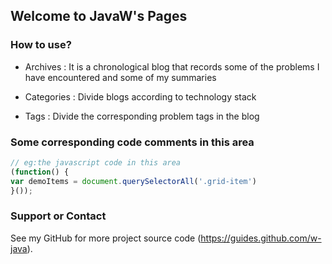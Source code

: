 ## Welcome to JavaW's Pages



### How to use?

* Archives : It is a chronological blog that records some of the problems I have encountered and some of my summaries

* Categories : Divide blogs according to technology stack

* Tags : Divide the corresponding problem tags in the blog


### Some corresponding code comments in this area
```js
// eg:the javascript code in this area
(function() {
var demoItems = document.querySelectorAll('.grid-item')
}());
```



### Support or Contact

See my GitHub for more project source code (https://guides.github.com/w-java).

